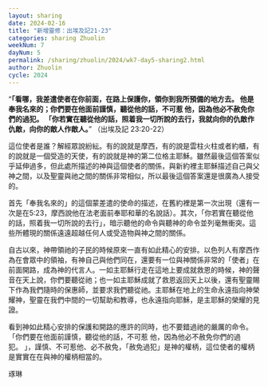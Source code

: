 ```yaml
---
layout: sharing
date: 2024-02-16
title: "新增靈修：出埃及記21-23"
categories: sharing Zhuolin
weekNum: 7
dayNum: 5
permalink: /sharing/zhuolin/2024/wk7-day5-sharing2.html
author: Zhuolin
cycle: 2024
---  
```


“**「看哪，我差遣使者在你前面，在路上保護你，領你到我所預備的地方去。 他是奉我名來的；你們要在他面前謹慎，聽從他的話，不可惹 他，因為他必不赦免你們的過犯。 「你若實在聽從他的話，照着我一切所說的去行，我就向你的仇敵作仇敵，向你的敵人作敵人。**” （出埃及記‬ ‭23:20-22‬）

這位使者是誰？解經眾說紛紜。有的說就是摩西，有的說是雲柱火柱或者約櫃，有的說就是一個受造的天使，有的說就是神的第二位格主耶穌。雖然最後這個答案似乎延伸過多，但此處所描述的神與這個使者的關係，與新約裡主耶穌描述自己與父神之間，以及聖靈與祂之間的關係非常相似，所以最後這個答案還是很廣為人接受的。

首先「奉我名來的」的這個蒙差遣的使命的描述，在舊約裡是第一次出現（還有一次是在5:23，摩西說他在法老面前奉耶和華的名說話）。其次，「你若實在聽從他的話，照着我一切所說的去行」，暗示聽他的命令與聽神的命令並列毫無衝突。這些所體現的關係遠遠超越任何人或受造物與神之間的關係。

自古以來，神帶領祂的子民的時候原來一直有如此精心的安排。以色列人有摩西作為在會眾中的領袖，有神自己與他們同在，還要有一位與神關係非常的「使者」在前面開路，成為神的代言人。一如主耶穌行走在這地上要成就救恩的時候，神的聲音在天上說，你們要聽從祂；也一如主耶穌成就了救恩返回天上以後，還有聖靈賜下作為我們隨時的保惠師，並要求我們聽從祂。主耶穌在地上的生命永遠指向神榮耀神，聖靈在我們中間的一切幫助和教導，也永遠指向耶穌，是主耶穌的榮耀的見證。

看到神如此精心安排的保護和開路的應許的同時，也不要錯過祂的嚴厲的命令。「你們要在他面前謹慎，聽從他的話，不可惹 他，因為他必不赦免你們的過犯。 」，謹慎、不可惹他、必不赦免，「赦免過犯」是神的權柄，這位使者的權柄是實實在在與神的權柄相當的。

琢琳
